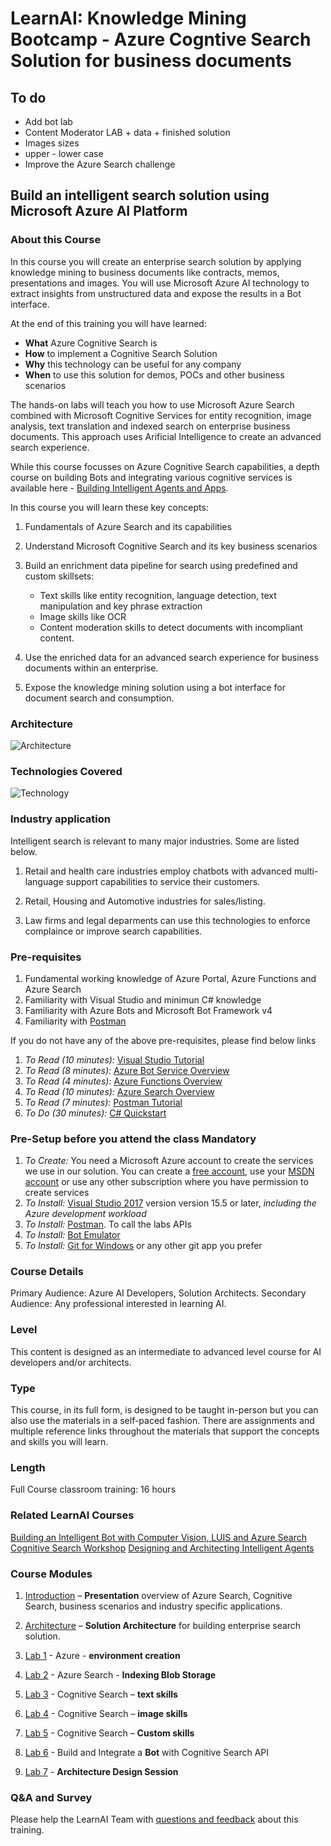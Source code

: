 # LearnAI: Knowledge Mining Bootcamp - Azure Cogntive Search Solution for business documents

## To do

+ Add bot lab
+ Content Moderator LAB + data + finished solution
+ Images sizes
+ upper - lower case
+ Improve the Azure Search challenge

## Build an intelligent search solution  using Microsoft Azure AI Platform

### About this Course

In this course you will create an enterprise search solution by applying knowledge mining to business documents like contracts, memos, presentations and images. You will use Microsoft Azure AI technology to extract insights from unstructured data and expose the results in a Bot interface.

At the end of this training you will have learned:

+ **What** Azure Cognitive Search is
+ **How** to implement a Cognitive Search Solution
+ **Why** this technology can be useful for any company
+ **When** to use this solution for demos, POCs and other business scenarios

The hands-on labs will teach you how to use Microsoft Azure Search combined with Microsoft Cognitive Services for entity recognition, image analysis, text translation and indexed search on enterprise business documents. This approach uses Arificial Intelligence to create an advanced search experience.

While this course focusses on Azure Cognitive Search capabilities, a depth course on building Bots and integrating various cognitive services is available here - [Building Intelligent Agents and Apps](https://azure.github.io/LearnAI-Bootcamp/emergingaidev_bootcamp).

In this course you will learn these key concepts:

1. Fundamentals of Azure Search and its capabilities

1. Understand Microsoft Cognitive Search and its key business scenarios

1. Build an enrichment data pipeline for search using predefined and custom skillsets:

    + Text skills like entity recognition, language detection, text manipulation and key phrase extraction
    + Image skills like OCR
    + Content moderation skills to detect documents with incompliant content.

1. Use the enriched data for an advanced search experience for business documents within an enterprise.

1. Expose the knowledge mining solution using a bot interface for document search and consumption.

### Architecture

![Architecture](../resources/images/readme/architecture.png)

### Technologies Covered

![Technology](../resources/images/readme/tech-map.png)

### Industry application

Intelligent search is relevant to many major industries. Some are listed below.

1. Retail and health care industries employ chatbots with advanced multi-language support capabilities to service their customers.

1. Retail, Housing and Automotive industries for sales/listing.

1. Law firms and legal deparments can use this technologies to enforce complaince or improve search capabilities.

### Pre-requisites

1. Fundamental working knowledge of Azure Portal, Azure Functions and Azure Search
1. Familiarity with Visual Studio and minimun C# knowledge
1. Familiarity with Azure Bots and Microsoft Bot Framework v4
1. Familiarity with [Postman](https://www.getpostman.com/)

If you do not have any of the above pre-requisites, please find below links

1. *To Read (10 minutes):* [Visual Studio Tutorial](https://docs.microsoft.com/en-us/visualstudio/ide/visual-studio-ide)
1. *To Read (8 minutes):* [Azure Bot Service Overview](https://docs.microsoft.com/en-us/azure/bot-service/bot-service-overview-introduction?view=azure-bot-service-4.0)
1. *To Read (4 minutes):* [Azure Functions Overview](https://docs.microsoft.com/en-us/azure/azure-functions/functions-overview)  
1. *To Read (10 minutes):* [Azure Search Overview](https://docs.microsoft.com/en-us/azure/search/search-what-is-azure-search)
1. *To Read (7 minutes):* [Postman Tutorial](https://docs.microsoft.com/en-us/azure/search/search-fiddler)
1. *To Do (30 minutes):* [C# Quickstart](https://docs.microsoft.com/en-us/dotnet/csharp/quick-starts/)

### Pre-Setup before you attend the class Mandatory

1. *To Create:* You need a Microsoft Azure account to create the services we use in our solution. You can create a [free account](https://azure.microsoft.com/en-us/free/), use your [MSDN account](https://azure.microsoftcom/en-us/pricing/member-offers/credit-for-visual-studio-subscribers/) or use any other subscription where you have permission to create services
1. *To Install:* [Visual Studio 2017](https://www.visualstudio.com/vs/) version version 15.5 or later, *including the Azure development workload*
1. *To Install:* [Postman](https://www.getpostman.com/). To call the labs APIs
1. *To Install:* [Bot Emulator](https://github.com/Microsoft/BotFramework-Emulator)
1. *To Install:* [Git for Windows](https://gitforwindows.org/) or any other git app you prefer

### Course Details

Primary Audience: Azure AI Developers, Solution Architects.
Secondary Audience:  Any professional interested in learning AI.

### Level

This content is designed as an intermediate to advanced level course for AI developers and/or architects.

### Type

This course, in its full form, is designed to be taught in-person but you can also use the materials in a self-paced fashion. There are assignments and multiple reference links throughout the materials that support the concepts and skills you will learn.

### Length

Full Course classroom training:  16 hours

### Related LearnAI Courses

[Building an Intelligent Bot with Computer Vision, LUIS and Azure Search](https://azure.github.io/LearnAI-Bootcamp/emergingaidev_bootcamp)
[Cognitive Search Workshop](https://github.com/Azure/LearnAI-Cognitive-Search)
[Designing and Architecting Intelligent Agents](https://azure.github.io/LearnAI-DesigningandArchitectingIntelligentAgents/)

### Course Modules

1. [Introduction](./introduction.md) – **Presentation** overview of Azure Search, Cognitive Search, business scenarios and industry specific applications.

1. [Architecture](./solution-architecture.md) – **Solution Architecture** for building enterprise search solution.

1. [Lab 1](./labs/lab-environment-creation.md) - Azure - **environment creation**

1. [Lab 2](./labs/lab-azure-search) - Azure Search - **Indexing Blob Storage**

1. [Lab 3](./labs/lab-text-skills.md) - Cognitive Search – **text skills**

1. [Lab 4](./labs/lab-image-skills.md) - Cognitive Search – **image skills**

1. [Lab 5](./labs/lab-custom-skills.md) - Cognitive Search – **Custom skills**

1. [Lab 6](./labs/lab-business-documents-Bot.md) - Build and Integrate a **Bot** with Cognitive Search API

1. [Lab 7](./labs/lab-final-case.md) - **Architecture Design Session**

### Q&A and Survey

Please help the LearnAI Team with [questions and feedback](./q&a-feedback-survey.md) about this training.